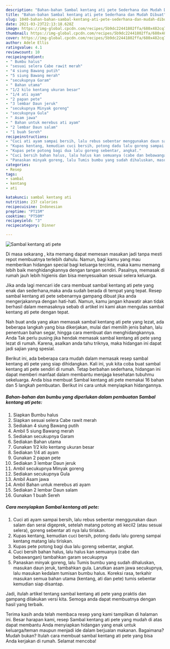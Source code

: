 ```yaml
---
description: "Bahan-bahan Sambal kentang ati pete Sederhana dan Mudah Dibuat"
title: "Bahan-bahan Sambal kentang ati pete Sederhana dan Mudah Dibuat"
slug: 1040-bahan-bahan-sambal-kentang-ati-pete-sederhana-dan-mudah-dibuat
date: 2021-03-23T22:13:18.628Z
image: https://img-global.cpcdn.com/recipes/5b9dc22441802ffa/680x482cq70/sambal-kentang-ati-pete-foto-resep-utama.jpg
thumbnail: https://img-global.cpcdn.com/recipes/5b9dc22441802ffa/680x482cq70/sambal-kentang-ati-pete-foto-resep-utama.jpg
cover: https://img-global.cpcdn.com/recipes/5b9dc22441802ffa/680x482cq70/sambal-kentang-ati-pete-foto-resep-utama.jpg
author: Adele Ellis
ratingvalue: 4.1
reviewcount: 10
recipeingredient:
- " Bumbu halus"
- "sesuai selera Cabe rawit merah"
- "4 siung Bawang putih"
- "5 siung Bawang merah"
- "secukupnya Garam"
- " Bahan utama"
- "1/2 kilo kentang ukuran besar"
- "1/4 ati ayam"
- "2 papan pete"
- "3 lembar Daun jeruk"
- "secukupnya Minyak goreng"
- "secukupnya Gula"
- " Asam jawa"
- " Bahan untuk merebus ati ayam"
- "2 lembar Daun salam"
- "1 buah Sereh"
recipeinstructions:
- "Cuci ati ayam sampai bersih, lalu rebus sebentar menggunakan daun salam dan serai digeprek, setelah matang potong ati kecil2 (atau sesuai selera), goreng sebentar ati nya lalu tiriskan."
- "Kupas kentang, kemudian cuci bersih, potong dadu lalu goreng sampai kentang matang lalu tiriskan."
- "Kupas pete potong bagi dua lalu goreng sebentar, angkat."
- "Cuci bersih bahan halus, lalu halus kan semuanya (cabe dan bebawangan) tambahkan garam secukupnya"
- "Panaskan minyak goreng, lalu Tumis bumbu yang sudah dihaluskan, masukan daun jeruk, tambahkan gula. Larutkan asam jawa secukupnya, lalu masukan kedalam tumisan bumbu halus. Koreksi rasa, terkahir masukan semua bahan utama (kentang, ati dan pete) tumis sebentar kemudian siap disantap."
categories:
- Resep
tags:
- sambal
- kentang
- ati

katakunci: sambal kentang ati 
nutrition: 237 calories
recipecuisine: Indonesian
preptime: "PT15M"
cooktime: "PT50M"
recipeyield: "3"
recipecategory: Dinner

---
```



![Sambal kentang ati pete](https://img-global.cpcdn.com/recipes/5b9dc22441802ffa/680x482cq70/sambal-kentang-ati-pete-foto-resep-utama.jpg)

Di masa  sekarang , kita memang dapat memesan masakan jadi tanpa mesti repot membuatnya terlebih dahulu. Namun, bagi kamu yang mau memberikan hidangan special bagi keluarga tercinta, maka kamu memang lebih baik menghidangkannya dengan tangan sendiri. Pasalnya, memasak di rumah jauh lebih higienis dan bisa menyesuaikan sesuai selera keluarga.

Jika anda lagi mencari ide cara membuat sambal kentang ati pete yang enak dan sederhana,maka anda sudah berada di tempat yang tepat. Resep sambal kentang ati pete  sebenarnya gampang dibuat jika anda mengerjakannya dengan hati-hati. Namun, kamu jangan khawatir akan tidak berhasil dalam memasaknya 
sebab di artikel ini kami akan mengulas sambal kentang ati pete dengan tepat.  



Nah buat anda yang akan memasak sambal kentang ati pete yang lezat, ada beberapa langkah yang bisa dikerjakan, mulai dari memilih jenis bahan, lalu penentuan bahan segar, hingga cara membuat dan menghidangkannya. Anda Tak perlu pusing jika hendak memasak sambal kentang ati pete yang lezat di rumah. Karena, asalkan anda  tahu triknya, maka hidangan ini dapat jadi sajian yang spesial.

Berikut ini, ada beberapa cara mudah dalam memasak resep sambal kentang ati pete yang siap dihidangkan. Kali ini, yuk kita coba buat sambal kentang ati pete sendiri di rumah. Tetap berbahan sederhana, hidangan ini dapat memberi manfaat dalam membantu menjaga kesehatan tubuhmu sekeluarga. Anda bisa membuat Sambal kentang ati pete memakai 16 bahan dan 5 langkah pembuatan. Berikut ini cara untuk menyiapkan hidangannya.

<!--inarticleads1-->

##### Bahan-bahan dan bumbu yang diperlukan dalam pembuatan Sambal kentang ati pete:

1. Siapkan  Bumbu halus
1. Siapkan sesuai selera Cabe rawit merah
1. Sediakan 4 siung Bawang putih
1. Ambil 5 siung Bawang merah
1. Sediakan secukupnya Garam
1. Sediakan  Bahan utama
1. Gunakan 1/2 kilo kentang ukuran besar
1. Sediakan 1/4 ati ayam
1. Gunakan 2 papan pete
1. Sediakan 3 lembar Daun jeruk
1. Ambil secukupnya Minyak goreng
1. Sediakan secukupnya Gula
1. Ambil  Asam jawa
1. Ambil  Bahan untuk merebus ati ayam
1. Sediakan 2 lembar Daun salam
1. Gunakan 1 buah Sereh




<!--inarticleads2-->

##### Cara menyiapkan Sambal kentang ati pete:

1. Cuci ati ayam sampai bersih, lalu rebus sebentar menggunakan daun salam dan serai digeprek, setelah matang potong ati kecil2 (atau sesuai selera), goreng sebentar ati nya lalu tiriskan.
1. Kupas kentang, kemudian cuci bersih, potong dadu lalu goreng sampai kentang matang lalu tiriskan.
1. Kupas pete potong bagi dua lalu goreng sebentar, angkat.
1. Cuci bersih bahan halus, lalu halus kan semuanya (cabe dan bebawangan) tambahkan garam secukupnya
1. Panaskan minyak goreng, lalu Tumis bumbu yang sudah dihaluskan, masukan daun jeruk, tambahkan gula. Larutkan asam jawa secukupnya, lalu masukan kedalam tumisan bumbu halus. Koreksi rasa, terkahir masukan semua bahan utama (kentang, ati dan pete) tumis sebentar kemudian siap disantap.




Jadi, itulah artikel tentang  sambal kentang ati pete  yang praktis dan gampang dilakukan versi kita. Semoga anda dapat membuatnya dengan hasil yang terbaik. 

Terima kasih anda telah membaca resep yang kami tampilkan di halaman ini. Besar harapan kami, resep  Sambal kentang ati pete yang mudah di atas dapat membantu Anda menyiapkan hidangan yang enak untuk keluarga/teman maupun menjadi ide dalam berjualan makanan. Bagaimana? Mudah bukan? Itulah cara membuat sambal kentang ati pete yang bisa Anda kerjakan di rumah. Selamat mencoba!

